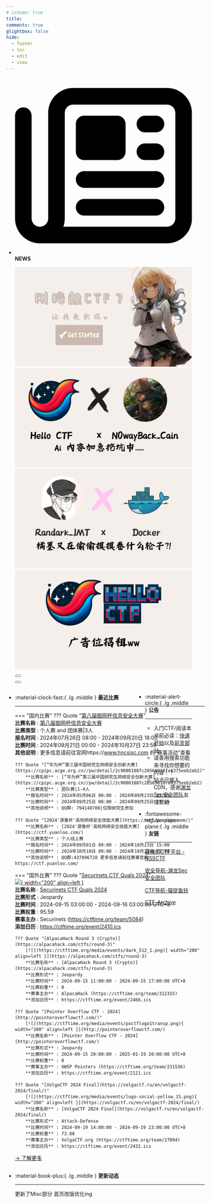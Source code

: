 ```yaml
---
# ishome: true
title: 
comments: true
glightbox: false
hide:
  - footer
  - toc
  - edit
  - view
---
```


<div class="grid cards">
    <ul>
        <li>
            <p><span class="twemoji lg middle"><svg xmlns="http://www.w3.org/2000/svg"
                        viewBox="0 0 512 512"><!--! Font Awesome Free 6.5.1 by @fontawesome - https://fontawesome.com License - https://fontawesome.com/license/free (Icons: CC BY 4.0, Fonts: SIL OFL 1.1, Code: MIT License) Copyright 2023 Fonticons, Inc.-->
                        <path
                            d="M168 80c-13.3 0-24 10.7-24 24v304c0 8.4-1.4 16.5-4.1 24H440c13.3 0 24-10.7 24-24V104c0-13.3-10.7-24-24-24H168zM72 480c-39.8 0-72-32.2-72-72V112c0-13.3 10.7-24 24-24s24 10.7 24 24v296c0 13.3 10.7 24 24 24s24-10.7 24-24V104c0-39.8 32.2-72 72-72h272c39.8 0 72 32.2 72 72v304c0 39.8-32.2 72-72 72H72zm104-344c0-13.3 10.7-24 24-24h96c13.3 0 24 10.7 24 24v80c0 13.3-10.7 24-24 24h-96c-13.3 0-24-10.7-24-24v-80zm200-24h32c13.3 0 24 10.7 24 24s-10.7 24-24 24h-32c-13.3 0-24-10.7-24-24s10.7-24 24-24zm0 80h32c13.3 0 24 10.7 24 24s-10.7 24-24 24h-32c-13.3 0-24-10.7-24-24s10.7-24 24-24zm-176 80h208c13.3 0 24 10.7 24 24s-10.7 24-24 24H200c-13.3 0-24-10.7-24-24s10.7-24 24-24zm0 80h208c13.3 0 24 10.7 24 24s-10.7 24-24 24H200c-13.3 0-24-10.7-24-24s10.7-24 24-24z">
                        </path>
                    </svg></span> <strong>NEWS</strong></p>
            <div class="grid cards">
                <div class="carousel">
                    <div class="carousel-container">
                        <a href="../HC_Start/" target="_blank"><img src="./assets/banner-quickstart.png" /></a>
                        <a href="../HC_AI/" target="_blank"><img src="./assets/banner-update.png" /></a>
                        <a href="https://github.com/CTF-Archives" target="_blank"><img
                                src="./assets/banner-Achieve.png" /></a>
                        <a href="javascript:alert$.next('我很可爱，请给我钱w');"><img
                                src="./assets/Banner-imcutesogivememoney.png" /></a>
                    </div>
                    <!-- 触发 hover 的区域 -->
                    <div class="carousel-hover left">
                        <button class="carousel-btn left" onclick="leftShift()"></button>
                    </div>
                    <div class="carousel-hover right">
                        <button class="carousel-btn right" onclick="rightShift()"></button>
                    </div>
                    <div class="carousel-bottom"></div>
                </div>
            </div>
        </li>
    </ul>
</div>

<div class="grid grid-cols-8 gap-4" style="display: grid;grid-template-columns: 70% 30%;" markdown>

<div class="grid cards" style="display: grid; grid-template-columns: 1fr;" markdown>

<div class="grid cards" markdown>

-   :material-clock-fast:{ .lg .middle } __最近比赛__

    ---
    <!-- 主页赛事展示_开始 -->
    === "国内比赛"
        ??? Quote "[第八届御网杯信息安全大赛](https://www.hncsisc.com/hncsisc/index.html)"  
            **比赛名称** : [第八届御网杯信息安全大赛](https://www.hncsisc.com/hncsisc/index.html)  
            **比赛类型** : 个人赛 and 团体赛|3人  
            **报名时间** : 2024年07月26日 08:00 - 2024年09月20日 18:00  
            **比赛时间** : 2024年09月21日 00:00 - 2024年10月27日 23:59  
            **其他说明** : 更多信息请前往官网https://www.hncsisc.com 的“赛事活动”查看  
            
        ??? Quote "[“华为杯”第三届中国研究生网络安全创新大赛](https://cpipc.acge.org.cn//pw/detail/2c9080188fc20569018fe6375eeb2eb2)"  
            **比赛名称** : [“华为杯”第三届中国研究生网络安全创新大赛](https://cpipc.acge.org.cn//pw/detail/2c9080188fc20569018fe6375eeb2eb2)  
            **比赛类型** : 团队赛|1-4人  
            **报名时间** : 2024年05月06日 00:00 - 2024年09月23日 23:59  
            **比赛时间** : 2024年09月25日 00:00 - 2024年09月25日 23:59  
            **其他说明** : QQ群: 794148708|仅限研究生参加  
            
        ??? Quote "[2024'源鲁杯'高校网络安全技能大赛](https://ctf.yuanloo.com/)"  
            **比赛名称** : [2024'源鲁杯'高校网络安全技能大赛](https://ctf.yuanloo.com/)  
            **比赛类型** : 个人线上赛  
            **报名时间** : 2024年09月01日 09:00 - 2024年10月23日 15:00  
            **比赛时间** : 2024年10月10日 09:00 - 2024年10月23日 15:00  
            **其他说明** : QQ群:437096728 更多信息请前往赛事官网 https://ctf.yuanloo.com/  
                
    === "国外比赛"
        ??? Quote "[Securinets CTF Quals 2024](https://ctf.securinets.tn/)"  
            [![](https://ctftime.org/media/events/d82bcfc5f1d83b7cc51c7dd0dbc8f5c6.png){ width="200" align=left }](https://ctf.securinets.tn/)  
            **比赛名称** : [Securinets CTF Quals 2024](https://ctf.securinets.tn/)  
            **比赛形式** : Jeopardy  
            **比赛时间** : 2024-09-15 03:00:00 - 2024-09-16 03:00:00 UTC+8  
            **比赛权重** : 95.59  
            **赛事主办** : Securinets (https://ctftime.org/team/5084)  
            **添加日历** : https://ctftime.org/event/2410.ics  
            
        ??? Quote "[AlpacaHack Round 3 (Crypto)](https://alpacahack.com/ctfs/round-3)"  
            [![](https://ctftime.org/media/events/dark_512_1.png){ width="200" align=left }](https://alpacahack.com/ctfs/round-3)  
            **比赛名称** : [AlpacaHack Round 3 (Crypto)](https://alpacahack.com/ctfs/round-3)  
            **比赛形式** : Jeopardy  
            **比赛时间** : 2024-09-15 11:00:00 - 2024-09-15 17:00:00 UTC+8  
            **比赛权重** : 0  
            **赛事主办** : AlpacaHack (https://ctftime.org/team/312315)  
            **添加日历** : https://ctftime.org/event/2466.ics  
            
        ??? Quote "[Pointer Overflow CTF - 2024](http://pointeroverflowctf.com/)"  
            [![](https://ctftime.org/media/events/poctflogo1transp.png){ width="200" align=left }](http://pointeroverflowctf.com/)  
            **比赛名称** : [Pointer Overflow CTF - 2024](http://pointeroverflowctf.com/)  
            **比赛形式** : Jeopardy  
            **比赛时间** : 2024-09-15 20:00:00 - 2025-01-19 20:00:00 UTC+8  
            **比赛权重** : 0  
            **赛事主办** : UWSP Pointers (https://ctftime.org/team/231536)  
            **添加日历** : https://ctftime.org/event/2121.ics  
            
        ??? Quote "[VolgaCTF 2024 Final](https://volgactf.ru/en/volgactf-2024/final/)"  
            [![](https://ctftime.org/media/events/logo-social-yellow_15.png){ width="200" align=left }](https://volgactf.ru/en/volgactf-2024/final/)  
            **比赛名称** : [VolgaCTF 2024 Final](https://volgactf.ru/en/volgactf-2024/final/)  
            **比赛形式** : Attack-Defense  
            **比赛时间** : 2024-09-19 14:00:00 - 2024-09-19 23:00:00 UTC+8  
            **比赛权重** : 73.80  
            **赛事主办** : VolgaCTF.org (https://ctftime.org/team/27094)  
            **添加日历** : https://ctftime.org/event/2432.ics  
            
    <!-- 主页赛事展示_结束 -->
    [→ 了解更多](./Event/)

</div>
  <div class="grid cards" markdown>

-   :material-book-plus:{ .lg .middle } __更新动态__

    ---

    更新了Misc部分 首页改版优化ing

</div>  
</div>
<div class="grid cards" markdown>

<div class="grid cards" markdown>

-   :material-alert-circle:{ .lg .middle } __公告__

    ---

    - 入门CTF/阅读本书前必读：[快速开始](./HC_Start/)以及[前言部分](./HC_Preface/)  
    - 请善用搜索功能来寻找你想要的内容！！
    - 站点已接入 CDN，感谢[渊龙Sec安全团队](https://dh.aabyss.cn)友情赞助

-   :fontawesome-regular-paper-plane:{ .lg .middle } __友链__

    ---

    [最棒的CTF平台 - NSSCTF](https://www.nssctf.cn/)  

    [安全导航-渊龙Sec安全团队](https://dh.aabyss.cn)    

    [CTF导航-猫捉鱼铃](https://ctf.mzy0.com/)

    [CTF-Archive](https://github.com/CTF-Archives)

</div>   

</div>

</div>
